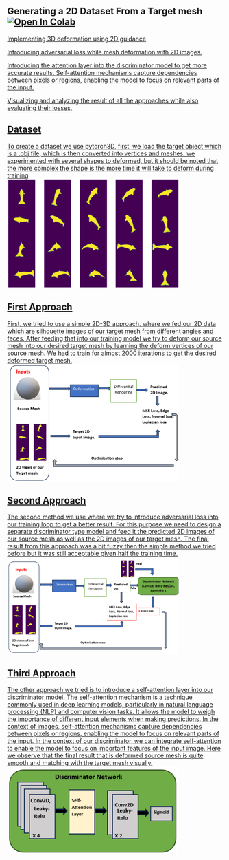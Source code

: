 <h2>Generating a 2D Dataset From a Target mesh<a href= "https://colab.research.google.com/github/shahkarKhan24/Shape-Deformation-and-Pytorch3d/blob/main/Code.ipynb">   <img src="https://colab.research.google.com/assets/colab-badge.svg" alt="Open In Colab"/></h2>

Implementing 3D deformation using 2D guidance

Introducing adversarial loss while mesh deformation with 2D images.

Introducing the attention layer into the discriminator model to get more accurate results. Self-attention mechanisms capture dependencies between pixels or regions, enabling the model to focus on relevant parts of the input.

Visualizing and analyzing the result of all the approaches while also evaluating their losses.
<h2>Dataset</h2>
To create a dataset we use pytorch3D, first, we load the target object which is a .obj file, which is then converted into vertices and meshes. we experimented with several shapes to deformed, but it should be noted that the more complex the shape is the more time it will take to deform during training
<div>
<img src="https://github.com/shahkarKhan24/Shape-Deformation-and-Pytorch3d/blob/main/Images/dataset%20.png" width="400" alt="Dataset"/>
</div>


<h2>First Approach</h2>
First, we tried to use a simple 2D-3D approach, where we fed our 2D data which are silhouette images of our target mesh from different angles and faces. After feeding that into our training model we try to deform our source mesh into our desired target mesh by learning the deform vertices of our source mesh. We had to train for almost 2000 iterations to get the desired deformed target mesh.
<div>
<img src="https://github.com/shahkarKhan24/Shape-Deformation-and-Pytorch3d/blob/main/Images/Aproach%201.png" width="400" alt="A1"/>
</div>


<h2>Second Approach</h2>
The second method we use where we try to introduce adversarial loss into our training loop to get a better result. For this purpose we need to design a separate discriminator type model and feed it the predicted 2D images of our source mesh as well as the 2D images of our target mesh. The final result from this approach was a bit fuzzy then the simple method we tried before but it was still acceptable given half the training time.
<div>
<img src="https://github.com/shahkarKhan24/Shape-Deformation-and-Pytorch3d/blob/main/Images/Aproach%202.png" width="400" alt="A2"/>
</div>


<h2>Third Approach</h2>
The other approach we tried is to introduce a self-attention layer into our discriminator model. The self-attention mechanism is a technique commonly used in deep learning models, particularly in natural language processing (NLP) and computer vision tasks. It allows the model to weigh the importance of different input elements when making predictions. In the context of images, self-attention mechanisms capture dependencies between pixels or regions, enabling the model to focus on relevant parts of the input. In the context of our discriminator, we can integrate self-attention to enable the model to focus on important features of the input image. Here we observe that the final result that is deformed source mesh is quite smooth and matching with the target mesh visually.
<div>
<img src="https://github.com/shahkarKhan24/Shape-Deformation-and-Pytorch3d/blob/main/Images/Aproach%203%20Discriminator%20network.png" width="400" alt="A3"/>
</div>

